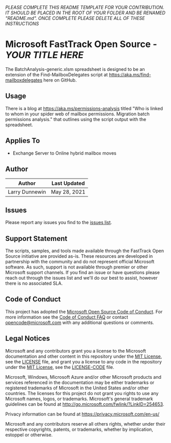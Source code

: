 _PLEASE COMPLETE THIS README TEMPLATE FOR YOUR CONTRIBUTION. IT SHOULD BE PLACED IN THE ROOT OF YOUR FOLDER AND BE RENAMED "README.md". ONCE COMPLETE PLEASE DELETE ALL OF THESE INSTRUCTIONS_

# Microsoft FastTrack Open Source - _YOUR TITLE HERE_

The BatchAnalysis-generic.xlsm spreadsheet is designed to be an extension of the Find-MailboxDelegates script at https://aka.ms/find-mailboxdelegates here on GitHub.

## Usage

There is a blog at https://aka.ms/permissions-analysis titled "Who is linked to whom in your spider web of mailbox permissions. Migration batch permissions analysis." that outlines using the script output with the spreadsheet.

## Applies To

- Exchange Server to Online hybrid mailbox moves

## Author

|Author|Last Updated
|----|--------------------------
|Larry Dunnewin|May 28, 2021|

## Issues

Please report any issues you find to the [issues list](https://github.com/microsoft/FastTrack/issues).

## Support Statement

The scripts, samples, and tools made available through the FastTrack Open Source initiative are provided as-is. These resources are developed in partnership with the community and do not represent official Microsoft software. As such, support is not available through premier or other Microsoft support channels. If you find an issue or have questions please reach out through the issues list and we'll do our best to assist, however there is no associated SLA.

## Code of Conduct

This project has adopted the [Microsoft Open Source Code of Conduct](https://opensource.microsoft.com/codeofconduct/).
For more information see the [Code of Conduct FAQ](https://opensource.microsoft.com/codeofconduct/faq/) or
contact [opencode@microsoft.com](mailto:opencode@microsoft.com) with any additional questions or comments.

## Legal Notices

Microsoft and any contributors grant you a license to the Microsoft documentation and other content in this repository under the [MIT License](https://opensource.org/licenses/MIT), see the [LICENSE](LICENSE) file, and grant you a license to any code in the repository under the [MIT License](https://opensource.org/licenses/MIT), see the [LICENSE-CODE](LICENSE-CODE) file.

Microsoft, Windows, Microsoft Azure and/or other Microsoft products and services referenced in the documentation may be either trademarks or registered trademarks of Microsoft in the United States and/or other countries. The licenses for this project do not grant you rights to use any Microsoft names, logos, or trademarks. Microsoft's general trademark guidelines can be found at http://go.microsoft.com/fwlink/?LinkID=254653.

Privacy information can be found at https://privacy.microsoft.com/en-us/

Microsoft and any contributors reserve all others rights, whether under their respective copyrights, patents,
or trademarks, whether by implication, estoppel or otherwise.
